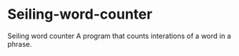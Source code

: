 # Seiling-word-counter
Seiling word counter
A program that counts interations of a word in a phrase.
